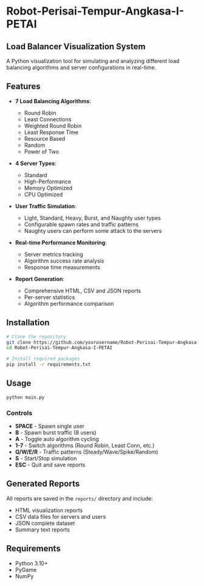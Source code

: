 # Robot-Perisai-Tempur-Angkasa-I-PETAI

## Load Balancer Visualization System

A Python visualization tool for simulating and analyzing different load balancing algorithms and server configurations in real-time.

## Features

- **7 Load Balancing Algorithms**:
  - Round Robin
  - Least Connections
  - Weighted Round Robin
  - Least Response Time
  - Resource Based
  - Random
  - Power of Two

- **4 Server Types**:
  - Standard
  - High-Performance
  - Memory Optimized
  - CPU Optimized

- **User Traffic Simulation**:
  - Light, Standard, Heavy, Burst, and Naughty user types
  - Configurable spawn rates and traffic patterns
  - Naughty users can perform some attack to the servers

- **Real-time Performance Monitoring**:
  - Server metrics tracking
  - Algorithm success rate analysis
  - Response time measurements

- **Report Generation**:
  - Comprehensive HTML, CSV and JSON reports
  - Per-server statistics 
  - Algorithm performance comparison

## Installation

```bash
# Clone the repository
git clone https://github.com/yourusername/Robot-Perisai-Tempur-Angkasa-I-PETAI.git
cd Robot-Perisai-Tempur-Angkasa-I-PETAI

# Install required packages
pip install -r requirements.txt
```

## Usage

```bash
python main.py
```

### Controls

- **SPACE** - Spawn single user
- **B** - Spawn burst traffic (8 users)
- **A** - Toggle auto algorithm cycling
- **1-7** - Switch algorithms (Round Robin, Least Conn, etc.)
- **Q/W/E/R** - Traffic patterns (Steady/Wave/Spike/Random)
- **S** - Start/Stop simulation
- **ESC** - Quit and save reports

## Generated Reports

All reports are saved in the `reports/` directory and include:
- HTML visualization reports
- CSV data files for servers and users
- JSON complete dataset
- Summary text reports

## Requirements

- Python 3.10+
- PyGame
- NumPy